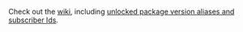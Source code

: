 Check out the [wiki](https://github.com/learnbenlearn/ApexMetadataAPI/wiki), including [unlocked package version aliases and subscriber Ids](https://github.com/learnbenlearn/ApexMetadataAPI/wiki/Package-Versions-and-Ids).
